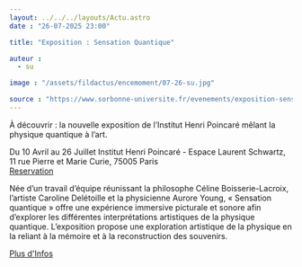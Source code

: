 ```yaml
---
layout: ../../../layouts/Actu.astro
date : "26-07-2025 23:00"

title: "Exposition : Sensation Quantique"

auteur :
  - su

image : "/assets/fildactus/encemoment/07-26-su.jpg"

source : "https://www.sorbonne-universite.fr/evenements/exposition-sensation-quantique"
---
```


À découvrir : la nouvelle exposition de l’Institut Henri Poincaré mêlant la physique quantique à l’art.

Du 10 Avril au 26 Juillet
Institut Henri Poincaré - Espace Laurent Schwartz, 11 rue Pierre et Marie Curie, 75005 Paris  
[Reservation](https://billetterie-maison-poincare.ihp.fr/billetterie-maison-poincare/billetterie-maison-poincare-entree/entree-individuelle)

Née d’un travail d’équipe réunissant la philosophe Céline Boisserie-Lacroix, l’artiste Caroline Delétoille et la physicienne Aurore Young, « Sensation quantique » offre une expérience immersive picturale et sonore afin d’explorer les différentes interprétations artistiques de la physique quantique. L’exposition propose une exploration artistique de la physique en la reliant à la mémoire et à la reconstruction des souvenirs.

[Plus d'Infos](https://www.sorbonne-universite.fr/evenements/exposition-sensation-quantique)
